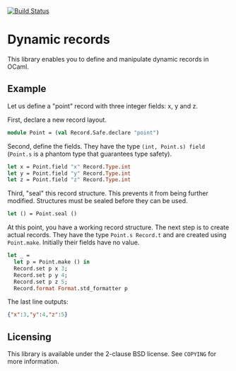 [![Build Status](https://travis-ci.org/cryptosense/records.svg)](https://travis-ci.org/cryptosense/records)

Dynamic records
===============

This library enables you to define and manipulate dynamic records in OCaml.

## Example

Let us define a "point" record with three integer fields: x, y and z.

First, declare a new record layout.

```ocaml
module Point = (val Record.Safe.declare "point")
```

Second, define the fields. They have the type `(int, Point.s) field`
(`Point.s` is a phantom type that guarantees type safety).

```ocaml
let x = Point.field "x" Record.Type.int
let y = Point.field "y" Record.Type.int
let z = Point.field "z" Record.Type.int
```

Third, "seal" this record structure. This prevents it from being further modified.
Structures must be sealed before they can be used.

```ocaml
let () = Point.seal ()
```

At this point, you have a working record structure. The next step is to create
actual records. They have the type `Point.s Record.t` and are created using
`Point.make`. Initially their fields have no value.

```ocaml
let _ =
  let p = Point.make () in
  Record.set p x 3;
  Record.set p y 4;
  Record.set p z 5;
  Record.format Format.std_formatter p
```

The last line outputs:

```json
{"x":3,"y":4,"z":5}
```

## Licensing

This library is available under the 2-clause BSD license.
See `COPYING` for more information.
